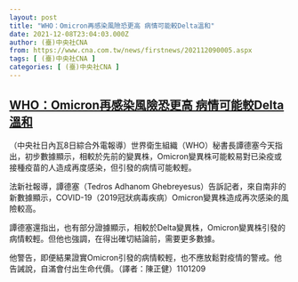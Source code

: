 ```yaml
---
layout: post
title: "WHO：Omicron再感染風險恐更高 病情可能較Delta溫和"
date: 2021-12-08T23:04:03.000Z
author: (臺)中央社CNA
from: https://www.cna.com.tw/news/firstnews/202112090005.aspx
tags: [ (臺)中央社CNA ]
categories: [ (臺)中央社CNA ]
---
```

<!--1639004643000-->
[WHO：Omicron再感染風險恐更高 病情可能較Delta溫和](https://www.cna.com.tw/news/firstnews/202112090005.aspx)
------

<div>
<div></div><div><p>（中央社日內瓦8日綜合外電報導）世界衛生組織（WHO）秘書長譚德塞今天指出，初步數據顯示，相較於先前的變異株，Omicron變異株可能較易對已染疫或接種疫苗的人造成再度感染，但引發的病情可能較輕。</p><p>法新社報導，譚德塞（Tedros Adhanom Ghebreyesus）告訴記者，來自南非的新數據顯示，COVID-19（2019冠狀病毒疾病）Omicron變異株造成再次感染的風險較高。</p><p>譚德塞還指出，也有部分證據顯示，相較於Delta變異株，Omicron變異株引發的病情較輕。但他也強調，在得出確切結論前，需要更多數據。</p><p>他警告，即便結果證實Omicron引發的病情較輕，也不應放鬆對疫情的警戒。他告誡說，自滿會付出生命代價。（譯者：陳正健）1101209</p></div>
</div>
